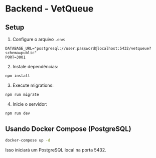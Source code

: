 # Backend - VetQueue

## Setup

1. Configure o arquivo `.env`:
```
DATABASE_URL="postgresql://user:password@localhost:5432/vetqueue?schema=public"
PORT=3001
```

2. Instale dependências:
```bash
npm install
```

3. Execute migrations:
```bash
npm run migrate
```

4. Inicie o servidor:
```bash
npm run dev
```

## Usando Docker Compose (PostgreSQL)

```bash
docker-compose up -d
```

Isso iniciará um PostgreSQL local na porta 5432.

